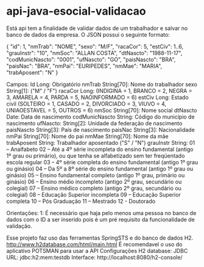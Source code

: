 # api-java-esocial-validacao
Está api tem a finalidade de validar dados de um trabalhador e salvar no banco de dados da empresa.
O JSON possui o seguinte formato:

{
	"id": 1, 
	"nmTrab": "NOME",
	"sexo": "M/F",
	"racaCor": 5,
	"estCiv": 1..6,
	"grauInstr": "10",
	"nmSoc": "ALLAN COSTA",
	"dtNascto": "1988-11-17",
	"codMunicNascto": "0001",
	"ufNascto": "GO",
	"paisNascto": "BRA",
	"paisNac": "BRA",
	"nmPai": "EURIPEDES",
	"nmMae": "MARIA",
	"trabAposent": "N"
}

Campos: 
Id Long: Obrigatório
nmTrab String[70]: Nome do trabalhador
sexo String[1]: 
("M" / "F")
racaCor Long: 
(INDIGINA = 1, BRANCO = 2, NEGRA = 3, AMARELA = 4, PARDA = 5, NAOINFORMADO = 6)
estCiv Long: Estado civil
(SOLTEIRO = 1, CASADO = 2, DIVORCIADO = 3, VIUVO = 4, UNIAOESTAVEL = 5, OUTROS = 6)
nmSoc String[70]: Nome social
dtNascto Date: Data de nascimento
codMunicNascto String: Código do município de nascimento
ufNascto: String[2]: Unidade da federação de nascimento
paisNascto String[3]: País de nascimento
paisNac String[3]: Nacionalidade
nmPai String[70]: Nome do pai
nmMae String[70]: Nome da mãe
trabAposent String: Trabalhador aposentado
("S" / "N")
grauInstr String: 
01 – Analfabeto
02 – Até a 4º série incompleta do ensino fundamental (antigo 1º grau ou primário), ou que tenha se alfabetizado sem ter freqüentado escola regular
03 – 4º série completa do ensino fundamental (antigo 1º grau ou ginásio)
04 – Da 5º a 8º série do ensino fundamental (antigo 1º grau ou ginásio)
05 – Ensino fundamental completo (antigo 1º grau, primário ou ginásio)
06 – Ensino médio incompleto (antigo 2º grau, secundário ou colegial)
07 – Ensino médico completo (antigo 2º grau, secundário ou colegial)
08 – Educação Superior incompleta
09 – Educação Superior completa
10 – Pós Graduação
11 – Mestrado
12 - Doutorado

Orientações:
1: É necessário que haja pelo menos uma pessoa no banco de dados com o ID a ser inserido pois é um pré requisito da funcionalidade de validação.

Esse projeto faz uso das ferramentas SpringSTS e do banco de dados H2. http://www.h2database.com/html/main.html
É recomendavel o uso do aplicativo POTSMAN para usar a API
Configurações H2 database:
JDBC URL: jdbc:h2:mem:testdb
Interface: http://localhost:8080/h2-console/


